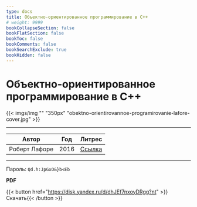 ```yaml
---
type: docs
title: Объектно-ориентированное программирование в С++
# weight: 9999
bookCollapseSection: false
bookFlatSection: false
bookToc: false
bookComments: false
bookSearchExclude: true
bookHidden: false
---
```


# Объектно-ориентированное программирование в С++

{{< imgs/img "" "350px" "obektno-orientirovannoe-programirovanie-lafore-cover.jpg" >}}

---

|     Автор     | Год  |                                                    Литрес                                                    |
| :-----------: | :--: | :----------------------------------------------------------------------------------------------------------: |
| Роберт Лафоре | 2016 | [Ссылка](https://www.litres.ru/book/robert-lafore/obektno-orientirovannoe-programmirovanie-v-c-66737838/?nt) |

---

Пароль: `Qd.h:JpGxO&}b<Eb`

**PDF**

{{< button href="https://disk.yandex.ru/d/dhJEf7nxoyDRgg?nt" >}}Скачать{{< /button >}}
